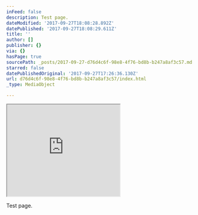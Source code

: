 ```yaml
---
inFeed: false
description: Test page.
dateModified: '2017-09-27T18:08:28.892Z'
datePublished: '2017-09-27T18:08:29.611Z'
title: ''
author: []
publisher: {}
via: {}
hasPage: true
sourcePath: _posts/2017-09-27-d76d4c6f-98e8-4f76-bd8b-b247a8af3c57.md
starred: false
datePublishedOriginal: '2017-09-27T17:26:36.130Z'
url: d76d4c6f-98e8-4f76-bd8b-b247a8af3c57/index.html
_type: MediaObject

---
```

<iframe src="https://the-grid.github.io/ed-userhtml/?g=eJxdjr0OwiAYRXefgpA4UqhWB9PWTQd10sEVWwQMFAJfg48vURN_9nvuObW-Bm4FiqFrsALwcUVpSqmQzkkjgEvLBy5FKDpn6RALBdasdd9sTwey2J92m_kZIyW0VNDgimGUdA-qwSVjU4zamr4E7aT-N2VRZ7TnAfT9-Z486dwAYgA6euN4H-mMlUvKKnq02ggCarSXSMa8yyDJJHk_EG1zJGHFzctPTvmd8xPzAKGHUlE" height="244" style=""></iframe>

Test page.